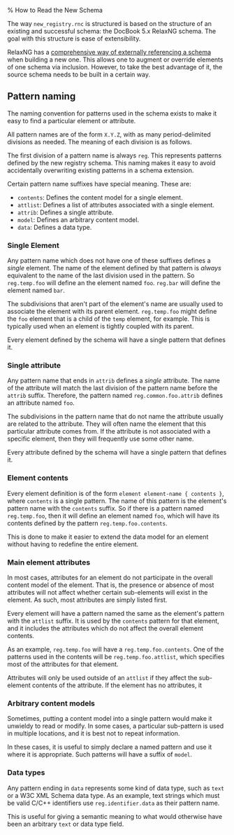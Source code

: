 % How to Read the New Schema

The way `new_registry.rnc` is structured is based on the structure of an existing and successful schema: the DocBook 5.x RelaxNG schema. The goal with this structure is ease of extensibility.

RelaxNG has a [comprehensive way of externally referencing a schema](http://books.xmlschemata.org/relaxng/relax-CHP-10.html) when building a new one. This allows one to augment or override elements of one schema via inclusion. However, to take the best advantage of it, the source schema needs to be built in a certain way.

## Pattern naming

The naming convention for patterns used in the schema exists to make it easy to find a particular element or attribute.

All pattern names are of the form `X.Y.Z`, with as many period-delimited divisions as needed. The meaning of each division is as follows.

The first division of a pattern name is always `reg`. This represents patterns defined by the new registry schema. This naming makes it easy to avoid accidentally overwriting existing patterns in a schema extension.

Certain pattern name suffixes have special meaning. These are:

* `contents`: Defines the content model for a single element.
* `attlist`: Defines a list of attributes associated with a single element.
* `attrib`: Defines a single attribute.
* `model`: Defines an arbitrary content model.
* `data`: Defines a data type.

### Single Element

Any pattern name which does not have one of these suffixes defines a *single* element. The name of the element defined by that pattern is *always* equivalent to the name of the last division used in the pattern. So `reg.temp.foo` will define an the element named `foo`. `reg.bar` will define the element named `bar`.

The subdivisions that aren't part of the element's name are usually used to associate the element with its parent element. `reg.temp.foo` might define the `foo` element that is a child of the `temp` element, for example. This is typically used when an element is tightly coupled with its parent.

Every element defined by the schema will have a single pattern that defines it.

### Single attribute

Any pattern name that ends in `attrib` defines a *single* attribute. The name of the attribute will match the last division of the pattern name before the `attrib` suffix. Therefore, the pattern named `reg.common.foo.attrib` defines an attribute named `foo`.

The subdivisions in the pattern name that do not name the attribute usually are related to the attribute. They will often name the element that this particular attribute comes from. If the attribute is not associated with a specific element, then they will frequently use some other name.

Every attribute defined by the schema will have a single pattern that defines it.

### Element contents

Every element definition is of the form `element element-name { contents }`, where `contents` is a single pattern. The name of this pattern is the element's pattern name with the `contents` suffix. So if there is a pattern named `reg.temp.foo`, then it will define an element named `foo`, which will have its contents defined by the pattern `reg.temp.foo.contents`.

This is done to make it easier to extend the data model for an element without having to redefine the entire element.

### Main element attributes

In most cases, attributes for an element do not participate in the overall content model of the element. That is, the presence or absence of most attributes will not affect whether certain sub-elements will exist in the element. As such, most attributes are simply listed first.

Every element will have a pattern named the same as the element's pattern with the `attlist` suffix. It is used by the `contents` pattern for that element, and it includes the attributes which do not affect the overall element contents.

As an example, `reg.temp.foo` will have a `reg.temp.foo.contents`. One of the patterns used in the contents will be `reg.temp.foo.attlist`, which specifies most of the attributes for that element.

Attributes will only be used outside of an `attlist` if they affect the sub-element contents of the attribute. If the element has no attributes, it 

### Arbitrary content models

Sometimes, putting a content model into a single pattern would make it unwieldy to read or modify. In some cases, a particular sub-pattern is used in multiple locations, and it is best not to repeat information.

In these cases, it is useful to simply declare a named pattern and use it where it is appropriate. Such patterns will have a suffix of `model`.

### Data types

Any pattern ending in `data` represents some kind of data type, such as `text` or a W3C XML Schema data type. As an example, text strings which must be valid C/C++ identifiers use `reg.identifier.data` as their pattern name.

This is useful for giving a semantic meaning to what would otherwise have been an arbitrary `text` or data type field.